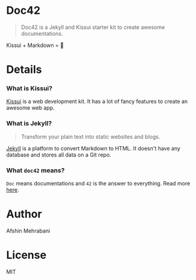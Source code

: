 # Doc42

> Doc42 is a Jekyll and Kissui starter kit to create awesome documentations.

Kissui + Markdown = :rocket:

# Details

### What is Kissui?

[Kissui](http://kissui.io) is a web development kit. It has a lot of fancy features to create an awesome web app. 

### What is Jekyll?

> Transform your plain text into static websites and blogs.

[Jekyll](http://jekyllrb.com/) is a platform to convert Markdown to HTML. It doesn't have any database and stores all data on a Git repo. 

### What `doc42` means? 
`Doc` means documentations and `42` is the answer to everything. Read more [here](https://duckduckgo.com/?q=Answer+to+the+Ultimate+Question+of+Life%2C+the+Universe%2C+and+Everything).


# Author
Afshin Mehrabani

# License
MIT

